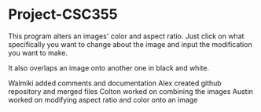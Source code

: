 # Project-CSC355

This program alters an images' color and aspect ratio. Just click on what specifically you want to change about the image 
and input the modification you want to make.

It also overlaps an image onto another one in black and white. 

Walmiki added comments and documentation
Alex created github repository and merged files
Colton worked on combining the images
Austin worked on modifying aspect ratio and color onto an image
